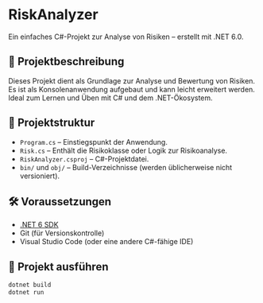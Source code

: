 # RiskAnalyzer

Ein einfaches C#-Projekt zur Analyse von Risiken – erstellt mit .NET 6.0.

## 🧾 Projektbeschreibung

Dieses Projekt dient als Grundlage zur Analyse und Bewertung von Risiken. Es ist als Konsolenanwendung aufgebaut und kann leicht erweitert werden. Ideal zum Lernen und Üben mit C# und dem .NET-Ökosystem.

## 📁 Projektstruktur

- `Program.cs` – Einstiegspunkt der Anwendung.
- `Risk.cs` – Enthält die Risikoklasse oder Logik zur Risikoanalyse.
- `RiskAnalyzer.csproj` – C#-Projektdatei.
- `bin/` und `obj/` – Build-Verzeichnisse (werden üblicherweise nicht versioniert).

## 🛠️ Voraussetzungen

- [.NET 6 SDK](https://dotnet.microsoft.com/en-us/download/dotnet/6.0)
- Git (für Versionskontrolle)
- Visual Studio Code (oder eine andere C#-fähige IDE)

## 🚀 Projekt ausführen

```bash
dotnet build
dotnet run
